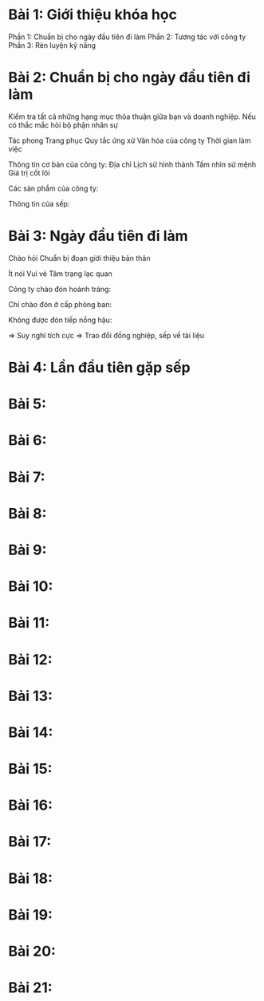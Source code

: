# Bài 1: Giới thiệu khóa học

Phần 1: Chuẩn bị cho ngày đầu tiên đi làm
Phần 2: Tương tác với công ty
Phần 3: Rèn luyện kỹ năng

# Bài 2: Chuẩn bị cho ngày đầu tiên đi làm

<!-- Những thủ tục cần thiết -->

Kiểm tra tất cả những hạng mục thỏa thuận giữa bạn và doanh nghiệp. Nếu có thắc mắc hỏi bộ phận nhân sự

<!-- Đặt câu hỏi về công việc -->

Tác phong
Trang phục
Quy tắc ứng xử
Văn hóa của công ty
Thời gian làm việc

<!-- Tìm hiểu về công ty -->

Thông tin cơ bản của công ty:
Địa chỉ
Lịch sử hình thành
Tầm nhìn sứ mệnh
Giá trị cốt lõi

Các sản phẩm của công ty:

Thông tin của sếp:

# Bài 3: Ngày đầu tiên đi làm

Chào hỏi
Chuẩn bị đoạn giới thiệu bản thân

<!-- Lời khuyên -->

Ít nói
Vui vẻ
Tâm trạng lạc quan

<!-- Tình huống -->

Công ty chào đón hoành tráng:

Chỉ chào đón ở cấp phòng ban:

Không được đón tiếp nồng hậu:

=> Suy nghĩ tích cực
=> Trao đổi đồng nghiệp, sếp về tài liệu

# Bài 4: Lần đầu tiên gặp sếp

# Bài 5:

# Bài 6:

# Bài 7:

# Bài 8:

# Bài 9:

# Bài 10:

# Bài 11:

# Bài 12:

# Bài 13:

# Bài 14:

# Bài 15:

# Bài 16:

# Bài 17:

# Bài 18:

# Bài 19:

# Bài 20:

# Bài 21:

